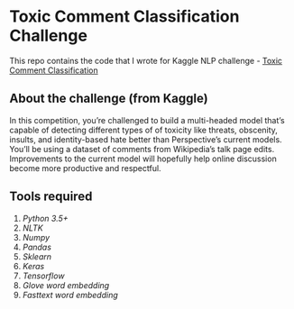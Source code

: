 # Toxic Comment Classification Challenge

This repo contains the code that I wrote for Kaggle NLP challenge - [Toxic Comment Classification](https://www.kaggle.com/c/jigsaw-toxic-comment-classification-challenge)

## About the challenge (from Kaggle)
In this competition, you’re challenged to build a multi-headed model that’s capable of detecting different types of of toxicity like threats, obscenity, insults, and identity-based hate better than Perspective’s current models. You’ll be using a dataset of comments from Wikipedia’s talk page edits. Improvements to the current model will hopefully help online discussion become more productive and respectful.

## Tools required
1. _Python 3.5+_
2. _NLTK_
3. _Numpy_
4. _Pandas_
5. _Sklearn_
5. _Keras_
6. _Tensorflow_
7. _Glove word embedding_
8. _Fasttext word embedding_